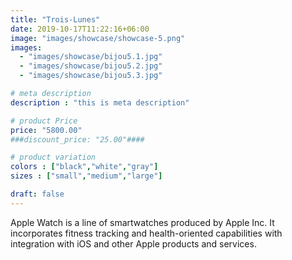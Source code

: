 ```yaml
---
title: "Trois-Lunes"
date: 2019-10-17T11:22:16+06:00
image: "images/showcase/showcase-5.png"
images: 
  - "images/showcase/bijou5.1.jpg"
  - "images/showcase/bijou5.2.jpg"
  - "images/showcase/bijou5.3.jpg"

# meta description
description : "this is meta description"

# product Price
price: "5800.00"
###discount_price: "25.00"####

# product variation
colors : ["black","white","gray"]
sizes : ["small","medium","large"]

draft: false
---
```


Apple Watch is a line of smartwatches produced by Apple Inc. It incorporates fitness tracking and health-oriented capabilities with integration with iOS and other Apple products and services.
